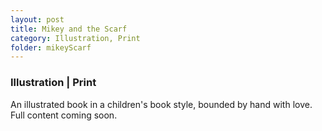 ```yaml
---
layout: post
title: Mikey and the Scarf
category: Illustration, Print
folder: mikeyScarf
---
```

### Illustration | Print
An illustrated book in a children's book style, bounded by hand with love. Full content coming soon.
